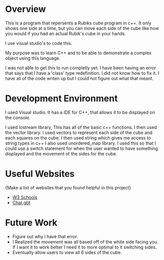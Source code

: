 # Overview

This is a program that repersents a Rubiks cube program in c++. It only shows one side at a time, but you can move each side of the cube
like how you would if you had an actual Rubik's cube in your hands. 

I use visual studio's to code this. 

My purpose was to learn C++ and to be able to demonstrate a complex object using this language. 

I was not able to get this to run completly yet. I have been having an error that says that I have a 'class' type redefinition. I did not know how to fix it. I have all of the code writen up but I could not figure out what that meant. 

# Development Environment

I used Visual studio. It has a IDE for C++, that allows it to be displayed on the console. 

I used Iostream library, This has all of the basic c++ functions.
I then used the vector library. I used vectors to represent each side of the cube and each squares on the cube.
I then used string which gives me access to string types in c++
I also used unordered_map library. I used this so that I could use a switch statement for when the user wanted to have something displayed and the movement of the sides for the cube. 

# Useful Websites

{Make a list of websites that you found helpful in this project}

- [W3 Schools](https://www.w3schools.com/cpp/default.asp)
- [Chat gbt](https://chatgpt.com/c/25289412-7c55-47e1-a121-723ff0821b5f)

# Future Work

- Figure out why I have that error.
- I Realized the movement was all based off of the white side facing you. If I want it to work better I need it to more optimal to it switching sides. 
- Eventually allow users to view all 6 sides of the cube. 
